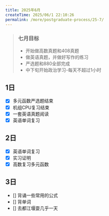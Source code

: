 ```yaml
---
title: 2025年6月
createTime: 2025/06/1 22:10:26
permalink: /more/postgraduate-process/25-7/
---
```


> ### **七月目标**
> - 开始做高数真题和408真题
> - 做英语真题，并做好写作的练习
> - 严选题和880全部完成
> - 中下旬开始政治学习-每天不超过1小时

## 1日
- [x] 多元函数严选题结束
- [x] 机组CPU复习结束
- [x] 一套英语真题阅读
- [x] 英语单词复习

## 2日
- [x] 英语单词复习
- [x] 实习证明
- [x] 高数复习多元函数

## 3日
- [] 背诵一些常用的公式
- [] 背单词
- [] 去都江堰耍几乎一天